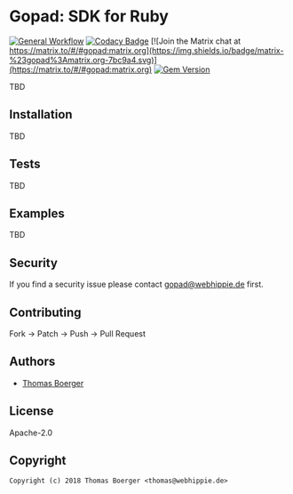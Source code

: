 # Gopad: SDK for Ruby

[![General Workflow](https://github.com/gopad/gopad-ruby/actions/workflows/general.yml/badge.svg)](https://github.com/gopad/gopad-ruby/actions/workflows/general.yml) [![Codacy Badge](https://app.codacy.com/project/badge/Grade/a67aa8f794e5454b9106c73a7da5a57a)](https://www.codacy.com/gh/gopad/gopad-ruby/dashboard?utm_source=github.com&amp;utm_medium=referral&amp;utm_content=gopad/gopad-ruby&amp;utm_campaign=Badge_Grade) [![Join the Matrix chat at https://matrix.to/#/#gopad:matrix.org](https://img.shields.io/badge/matrix-%23gopad%3Amatrix.org-7bc9a4.svg)](https://matrix.to/#/#gopad:matrix.org) [![Gem Version](https://badge.fury.io/rb/gopad.svg)](https://badge.fury.io/rb/gopad)

TBD

## Installation

TBD

## Tests

TBD

## Examples

TBD

## Security

If you find a security issue please contact gopad@webhippie.de first.

## Contributing

Fork -> Patch -> Push -> Pull Request

## Authors

-   [Thomas Boerger](https://github.com/tboerger)

## License

Apache-2.0

## Copyright

```console
Copyright (c) 2018 Thomas Boerger <thomas@webhippie.de>
```
